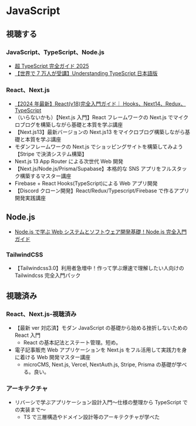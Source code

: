 # JavaScript

## 視聴する

### JavaScript、TypeScript、Node.js

- [超 TypeScript 完全ガイド 2025](https://yayoi-kkjp.udemy.com/course/javascript-complete/)
- [【世界で 7 万人が受講】Understanding TypeScript 日本語版](https://yayoi-kkjp.udemy.com/course/understanding-typescript-jp/)

### React、Next.js

- [【2024 年最新】React(v18)完全入門ガイド｜ Hooks、Next14、Redux、TypeScript](https://yayoi-kkjp.udemy.com/course/react-complete-guide/learn/lecture/33026504#overview)
- （いらないかも）【Next.js 入門】React フレームワークの Next.js でマイクロブログを構築しながら基礎と本質を学ぶ講座
- 【Next.js13】最新バージョンの Next.js13 をマイクロブログ構築しながら基礎と本質を学ぶ講座
- モダンフレームワークの Next.js でショッピングサイトを構築してみよう【Stripe で決済システム構築】
- Next.js 13 App Router による次世代 Web 開発
- 【Next.js/Node.js/Prisma/Supabase】本格的な SNS アプリをフルスタック構築するマスター講座
- Firebase + React Hooks(TypeScript)による Web アプリ開発
- 【Discord クローン開発】React/Redux/Typescript/Firebase で作るアプリ開発実践講座

## Node.js

- [Node.js で学ぶ Web システムとソフトウェア開発基礎！Node.js 完全入門ガイド](https://yayoi-kkjp.udemy.com/course/nodejs-comp-guide/)

### TailwindCSS

- 【Tailwindcss3.0】利用者急増中！作って学ぶ爆速で理解したい人向けの Tailwindcss 完全入門パック

## 視聴済み

### React、Next.js-視聴済み

- 【最新 ver 対応済】モダン JavaScript の基礎から始める挫折しないための React 入門
  - React の基本記法とステート管理。短め。
- 電子記事販売 Web アプリケーションを Next.js をフル活用して実践力を身に着ける Web 開発マスター講座
  - microCMS, Next.js, Vercel, NextAuth.js, Stripe, Prisma の基礎が学べる。良い。

### アーキテクチャ

- リバーシで学ぶアプリケーション設計入門〜仕様の整理から TypeScript での実装まで〜
  - TS で三層構造やドメイン設計等のアーキテクチャが学べた
